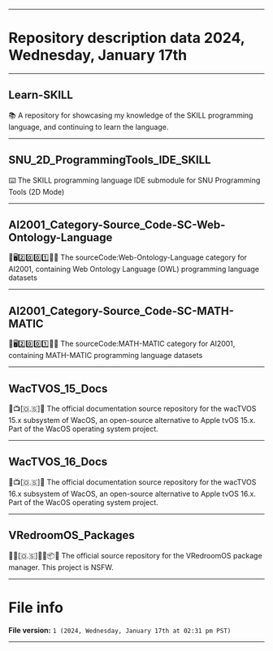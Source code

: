
***

# Repository description data 2024, Wednesday, January 17th

---

## Learn-SKILL

📚️ A repository for showcasing my knowledge of the SKILL programming language, and continuing to learn the language.

---

## SNU_2D_ProgrammingTools_IDE_SKILL

⌨️ The SKILL programming language IDE submodule for SNU Programming Tools (2D Mode) 

---

## AI2001_Category-Source_Code-SC-Web-Ontology-Language

🧠️🖥️2️⃣️0️⃣️0️⃣️1️⃣️💾️📜️ The sourceCode:Web-Ontology-Language category for AI2001, containing Web Ontology Language (OWL) programming language datasets

---

## AI2001_Category-Source_Code-SC-MATH-MATIC

🧠️🖥️2️⃣️0️⃣️0️⃣️1️⃣️💾️📜️ The sourceCode:MATH-MATIC category for AI2001, containing MATH-MATIC programming language datasets

---

## WacTVOS_15_Docs

🍏️📺️[🇴.🇸]📖️ The official documentation source repository for the wacTVOS 15.x subsystem of WacOS, an open-source alternative to Apple tvOS 15.x. Part of the WacOS operating system project.

---

## WacTVOS_16_Docs

🍏️📺️[🇴.🇸]📖️ The official documentation source repository for the wacTVOS 16.x subsystem of WacOS, an open-source alternative to Apple tvOS 16.x. Part of the WacOS operating system project.

---

## VRedroomOS_Packages

🔞️🏰️[🇴.🇸]🏳️‍🌈️📦️🔞️ The official source repository for the VRedroomOS package manager. This project is NSFW.

***

# File info

**File version:** `1 (2024, Wednesday, January 17th at 02:31 pm PST)`

***

